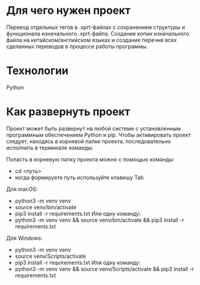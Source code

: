# Для чего нужен проект #
Перевод отдельных тегов в .xprt-файлах с сохранением структуры и функционала изначального .xprt-файла. Создание копии изначального файла на китайском/английском языках и создание перечня всех сделанных переводов в процессе работы программы.

# Технологии #
Python

# Как развернуть проект #
Проект может быть развернут на любой системе с установленным программным обеспечением Python и pip. Чтобы активировать проект следует, находясь в корневой папке проекта, последовательно исполнить в терминале команды:

Попасть в корневую папку проекта можно с помощью команды:
+ cd <путь>
+ когда формируете путь используйте клавишу Tab

Для macOS:
+ python3 -m venv venv
+ source venv/bin/activate
+ pip3 install -r requirements.txt
Или одну команду:
+ python3 -m venv venv && source venv/bin/activate && pip3 install -r requirements.txt

Для Windows:
+ python3 -m venv venv
+ source venv/Scripts/activate
+ pip3 install -r requirements.txt
Или одну команду:
+ python3 -m venv venv && source venv/Scripts/activate && pip3 install -r requirements.txt
